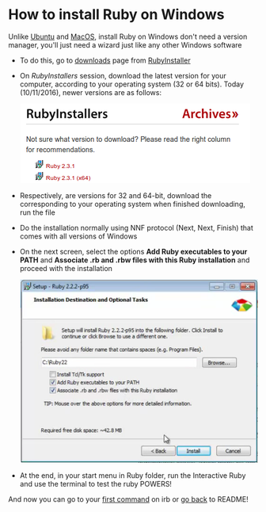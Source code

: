 # How to install Ruby on Windows

Unlike [Ubuntu](como_instalar_no_ubuntu.md) and [MacOS](como_instalar_no_macos.md), install Ruby on Windows don't need a version manager, you'll just need a wizard just like any other Windows software

- To do this, go to [downloads](http://rubyinstaller.org/downloads/) page from [RubyInstaller](http://rubyinstaller.org)

- On *RubyInstallers* session, download the latest version for your computer, according to your operating system (32 or 64 bits). Today (10/11/2016), newer versions are as follows:

  ![RubyInstaller](../../images/rubyinstaller.png)

- Respectively, are versions for 32 and 64-bit, download the corresponding to your operating system when finished downloading, run the file

- Do the installation normally using NNF protocol (Next, Next, Finish) that comes with all versions of Windows

- On the next screen, select the options **Add Ruby executables to your PATH** and **Associate .rb and .rbw files with this Ruby installation** and proceed with the installation

  ![RubyInstallerSetup](../../images/rubyinstallersetup.png)

- At the end, in your start menu in Ruby folder, run the Interactive Ruby and use the terminal to test the ruby POWERS!

And now you can go to your [first command](404_en.md) on irb or [go back](../../README.md) to README!
